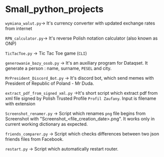 # Small_python_projects

`wymiana_walut.py`-> It's currency converter with updated exchange rates from internet

`RPN_calculator.py`-> It's reverse Polish notation calculator (also known as ONP)

`TicTacToe.py` -> Tic Tac Toe game (`CLI`)

`generowanie_bazy_osob.py` -> It's an auxiliary program for Dataqset. It generate a person : name, surname, `PESEL` and city.

`MrPresident_Discord_Bot.py` -> It's discord bot, which send memes with President of Republic of Poland - Mr Duda.

`extract_pdf_from_signed_xml.py` ->It's short script which extract pdf from xml file signed by Polish Trusted Profile `Profil Zaufany`. Input is filename with extension

`Screenshot_renamer.py` -> Script which renames `png` file begins from Screenshot with "Screenshot_<file_creation_date>.png". It works only in current working dictionary as expected.

`friends_comparer.py` -> Script which checks differences between two json friends files from Facebook. 

`restart.py` -> Script which automatically restart router.
